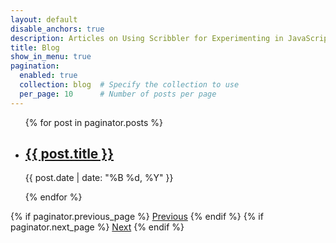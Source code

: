 ```yaml
---
layout: default
disable_anchors: true
description: Articles on Using Scribbler for Experimenting in JavaScript 
title: Blog 
show_in_menu: true
pagination:
  enabled: true
  collection: blog  # Specify the collection to use
  per_page: 10      # Number of posts per page
---
```




<ul>
  {% for post in paginator.posts %}
    <li>
      <h2><a href="{{ post.url }}">{{ post.title }}</a></h2>
      <p>{{ post.date | date: "%B %d, %Y" }}</p>
    </li>
  {% endfor %}
</ul>

<div class="pagination">
  {% if paginator.previous_page %}
    <a href="{{ paginator.previous_page_path }}" class="prev">Previous</a>
  {% endif %}
  {% if paginator.next_page %}
    <a href="{{ paginator.next_page_path }}" class="next">Next</a>
  {% endif %}
</div>

